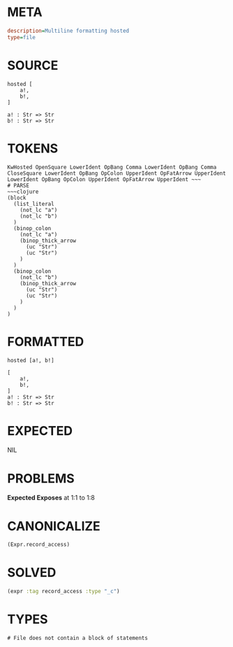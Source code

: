 # META
~~~ini
description=Multiline formatting hosted
type=file
~~~
# SOURCE
~~~roc
hosted [
	a!,
	b!,
]

a! : Str => Str
b! : Str => Str
~~~
# TOKENS
~~~text
KwHosted OpenSquare LowerIdent OpBang Comma LowerIdent OpBang Comma CloseSquare LowerIdent OpBang OpColon UpperIdent OpFatArrow UpperIdent LowerIdent OpBang OpColon UpperIdent OpFatArrow UpperIdent ~~~
# PARSE
~~~clojure
(block
  (list_literal
    (not_lc "a")
    (not_lc "b")
  )
  (binop_colon
    (not_lc "a")
    (binop_thick_arrow
      (uc "Str")
      (uc "Str")
    )
  )
  (binop_colon
    (not_lc "b")
    (binop_thick_arrow
      (uc "Str")
      (uc "Str")
    )
  )
)
~~~
# FORMATTED
~~~roc
hosted [a!, b!]

[
	a!,
	b!,
]
a! : Str => Str
b! : Str => Str
~~~
# EXPECTED
NIL
# PROBLEMS
**Expected Exposes**
at 1:1 to 1:8

# CANONICALIZE
~~~clojure
(Expr.record_access)
~~~
# SOLVED
~~~clojure
(expr :tag record_access :type "_c")
~~~
# TYPES
~~~roc
# File does not contain a block of statements
~~~
